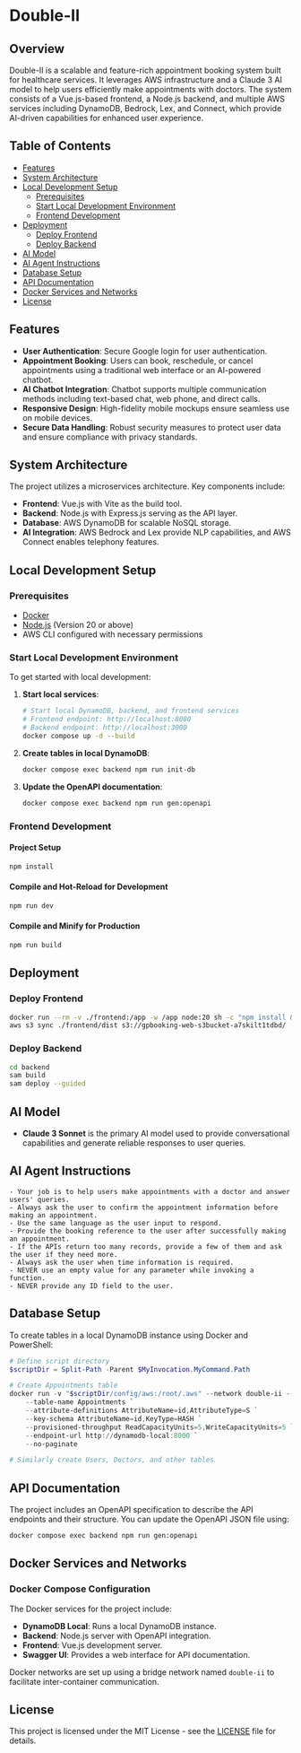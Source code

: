 # Double-II

## Overview

Double-II is a scalable and feature-rich appointment booking system built for healthcare services. It leverages AWS infrastructure and a Claude 3 AI model to help users efficiently make appointments with doctors. The system consists of a Vue.js-based frontend, a Node.js backend, and multiple AWS services including DynamoDB, Bedrock, Lex, and Connect, which provide AI-driven capabilities for enhanced user experience.

## Table of Contents

- [Features](#features)
- [System Architecture](#system-architecture)
- [Local Development Setup](#local-development-setup)
  - [Prerequisites](#prerequisites)
  - [Start Local Development Environment](#start-local-development-environment)
  - [Frontend Development](#frontend-development)
- [Deployment](#deployment)
  - [Deploy Frontend](#deploy-frontend)
  - [Deploy Backend](#deploy-backend)
- [AI Model](#ai-model)
- [AI Agent Instructions](#ai-agent-instructions)
- [Database Setup](#database-setup)
- [API Documentation](#api-documentation)
- [Docker Services and Networks](#docker-services-and-networks)
- [License](#license)

## Features

- **User Authentication**: Secure Google login for user authentication.
- **Appointment Booking**: Users can book, reschedule, or cancel appointments using a traditional web interface or an AI-powered chatbot.
- **AI Chatbot Integration**: Chatbot supports multiple communication methods including text-based chat, web phone, and direct calls.
- **Responsive Design**: High-fidelity mobile mockups ensure seamless use on mobile devices.
- **Secure Data Handling**: Robust security measures to protect user data and ensure compliance with privacy standards.

## System Architecture

The project utilizes a microservices architecture. Key components include:

- **Frontend**: Vue.js with Vite as the build tool.
- **Backend**: Node.js with Express.js serving as the API layer.
- **Database**: AWS DynamoDB for scalable NoSQL storage.
- **AI Integration**: AWS Bedrock and Lex provide NLP capabilities, and AWS Connect enables telephony features.

## Local Development Setup

### Prerequisites

- [Docker](https://docs.docker.com/get-docker/)
- [Node.js](https://nodejs.org/) (Version 20 or above)
- AWS CLI configured with necessary permissions

### Start Local Development Environment

To get started with local development:

1. **Start local services**:

    ```bash
    # Start local DynamoDB, backend, and frontend services
    # Frontend endpoint: http://localhost:8080
    # Backend endpoint: http://localhost:3000
    docker compose up -d --build
    ```

2. **Create tables in local DynamoDB**:

    ```bash
    docker compose exec backend npm run init-db
    ```

3. **Update the OpenAPI documentation**:

    ```bash
    docker compose exec backend npm run gen:openapi
    ```

### Frontend Development

#### Project Setup

```bash
npm install
```

#### Compile and Hot-Reload for Development

```bash
npm run dev
```

#### Compile and Minify for Production

```bash
npm run build
```

## Deployment

### Deploy Frontend

```bash
docker run --rm -v ./frontend:/app -w /app node:20 sh -c "npm install && npm run build"
aws s3 sync ./frontend/dist s3://gpbooking-web-s3bucket-a7skilt1tdbd/
```

### Deploy Backend

```bash
cd backend
sam build
sam deploy --guided
```

## AI Model

- **Claude 3 Sonnet** is the primary AI model used to provide conversational capabilities and generate reliable responses to user queries.

## AI Agent Instructions

```
- Your job is to help users make appointments with a doctor and answer users' queries.
- Always ask the user to confirm the appointment information before making an appointment.
- Use the same language as the user input to respond.
- Provide the booking reference to the user after successfully making an appointment.
- If the APIs return too many records, provide a few of them and ask the user if they need more.
- Always ask the user when time information is required.
- NEVER use an empty value for any parameter while invoking a function.
- NEVER provide any ID field to the user.
```

## Database Setup

To create tables in a local DynamoDB instance using Docker and PowerShell:

```powershell
# Define script directory
$scriptDir = Split-Path -Parent $MyInvocation.MyCommand.Path

# Create Appointments table
docker run -v "$scriptDir/config/aws:/root/.aws" --network double-ii --rm amazon/aws-cli dynamodb create-table `
    --table-name Appointments `
    --attribute-definitions AttributeName=id,AttributeType=S `
    --key-schema AttributeName=id,KeyType=HASH `
    --provisioned-throughput ReadCapacityUnits=5,WriteCapacityUnits=5 `
    --endpoint-url http://dynamodb-local:8000 `
    --no-paginate

# Similarly create Users, Doctors, and other tables
```

## API Documentation

The project includes an OpenAPI specification to describe the API endpoints and their structure. You can update the OpenAPI JSON file using:

```bash
docker compose exec backend npm run gen:openapi
```

## Docker Services and Networks

### Docker Compose Configuration

The Docker services for the project include:

- **DynamoDB Local**: Runs a local DynamoDB instance.
- **Backend**: Node.js server with OpenAPI integration.
- **Frontend**: Vue.js development server.
- **Swagger UI**: Provides a web interface for API documentation.

Docker networks are set up using a bridge network named `double-ii` to facilitate inter-container communication.

## License

This project is licensed under the MIT License - see the [LICENSE](LICENSE) file for details.